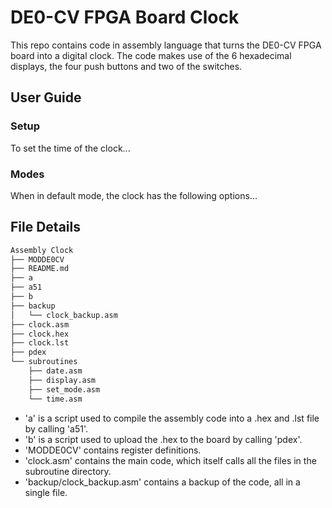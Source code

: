 # DE0-CV FPGA Board Clock

This repo contains code in assembly language that turns the DE0-CV FPGA board into a digital clock. The code makes use of the 6 hexadecimal displays, the four push buttons and two of the switches.

## User Guide
### Setup
To set the time of the clock...

### Modes
When in default mode, the clock has the following options...

## File Details 
```bash
Assembly Clock
├── MODDE0CV
├── README.md
├── a
├── a51
├── b
├── backup
│   └── clock_backup.asm
├── clock.asm
├── clock.hex
├── clock.lst
├── pdex
└── subroutines
    ├── date.asm
    ├── display.asm
    ├── set_mode.asm
    └── time.asm
```
- 'a' is a script used to compile the assembly code into a .hex and .lst file by calling 'a51'.
- 'b' is a script used to upload the .hex to the board by calling 'pdex'.
- 'MODDE0CV' contains register definitions.
- 'clock.asm' contains the main code, which itself calls all the files in the subroutine directory.
- 'backup/clock_backup.asm' contains a backup of the code, all in a single file.
